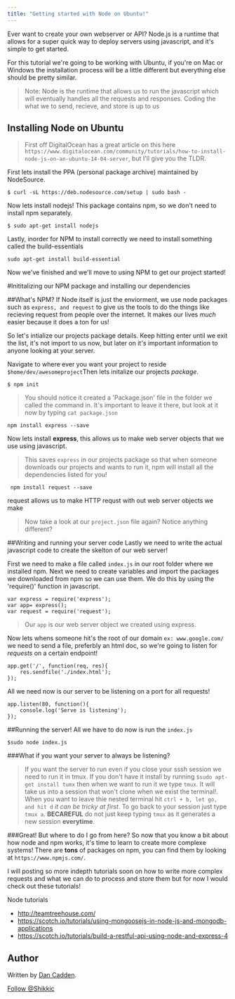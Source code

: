```yaml
---
title: "Getting started with Node on Ubuntu!"
---
```

Ever want to create your own webserver or API? Node.js is a runtime that allows for a super quick way to deploy servers using javascript, and it's simple to get started. 

For this tutorial we're going to be working with Ubuntu, if you're on Mac or Windows the installation process will be a little different but everything else should be pretty similar.

>Note: Node is the runtime that allows us to run the javascript which will eventually handles all the requests and responses. Coding the what we to send, recieve, and store is up to us

## Installing Node on Ubuntu

>First off DigitalOcean has a great article on this here ``https://www.digitalocean.com/community/tutorials/how-to-install-node-js-on-an-ubuntu-14-04-server``, but I'll give you the TLDR.

First lets install the PPA (personal package archive) maintained by NodeSource.

```
$ curl -sL https://deb.nodesource.com/setup | sudo bash -
```

Now lets install nodejs! This package contains npm, so we don't need to install npm separately.

```
$ sudo apt-get install nodejs
```

Lastly, inorder for NPM to install correctly we need to install something called the build-essentials

```
sudo apt-get install build-essential
```

Now we've finished and we'll move to using NPM to get our project started!

#Inititalizing our NPM package and installing our dependencies

##What's NPM?
If Node itself is just the enviorment, we use node packages such as ``express, and request`` to give us the tools to do the things like recieving request from people over the internet. It makes our lives _much_ easier because it does a ton for us!

So let's intialize our projects package details. 
Keep hitting enter until we exit the list, it's not import to us now, but later on it's important information to anyone looking at your server.

Navigate to where ever you want your project to reside 
``
$home/dev/awesomeproject
``Then lets initalize our projects _package_.

```
$ npm init
```

>You should notice it created a 'Package.json' file in the folder we called the command in. It's important to leave it there, but look at it now by typing ```cat package.json```

```npm install express --save```

Now lets install **express**, this allows us to make web server objects that we use using javascript.

>This saves ``express`` in our projects package so that when someone downloads our projects and wants to run it, npm will install all the dependencies listed for you!

``` npm install request --save```

request allows us to make HTTP requst with out web server objects we make

>Now take a look at our ``project.json`` file again? Notice anything different?

##Writing and running your server code
Lastly we need to write the actual javascript code to create the skelton of our web server!

First we need to make a file called ``index.js`` in our root folder where we installed npm. Next we need to create variables and import the packages we downloaded from npm so we can use them. We do this by using the 'require()' function in javascript.

```
var express = require('express');
var app= express();
var request = require('request');
```

>Our ```app``` is our web server object we created using express. 

Now lets whens someone hit's the root of our domain ``ex: www.google.com/`` we need to send a file, preferbly an html doc, so we're going to listen for _requests_ on a certain endpoint!

``` 
app.get('/', function(req, res){
	res.sendfile('./index.html');
});
```

All we need now is our server to be listening on a port for all requests!

``` 
app.listen(80, function(){
	console.log('Serve is listening');
});
```

##Running the server!
All we have to do now is run the ```index.js``` 

```
$sudo node index.js
```
###What if you want your server to always be listening?

>If you want the server to run even if you close your sssh session we need to run it in tmux. If you don't have it install by running ``$sudo apt-get install tumx`` then when we want to run it we type ``tmux``. It will take us into a session that won't clone when we exist the terminal!. When you want to leave thie nested terminal hit ``ctrl + b, let go, and hit d`` _it can be tricky at first_. To go back to your session just type ``tmux a``. **BECAREFUL** do not just keep typing `tmux` as it generates a new session **everytime**. 

###Great! But where to do I go from here?
So now that you know a bit about how node and npm works, it's time to learn to create more complexe systems! There are **tons** of packages on npm, you can find them by looking at ``https://www.npmjs.com/``. 

I will posting so more indepth tutorials soon on how to write more complex requests and what we can do to process and store them but for now I would check out these tutorials!

Node tutorials
* http://teamtreehouse.com/
* https://scotch.io/tutorials/using-mongoosejs-in-node-js-and-mongodb-applications
* https://scotch.io/tutorials/build-a-restful-api-using-node-and-express-4

## Author

Written by [Dan Cadden](https://twitter.com/shikkic).


<p><a href="https://twitter.com/Shikkic" class="twitter-follow-button" data-show-count="true" data-size="large" data-dnt="true">Follow @Shikkic</a></p>

